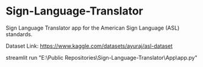 # Sign-Language-Translator

Sign Language Translator app for the American Sign Language (ASL) standards.

Dataset Link: https://www.kaggle.com/datasets/ayuraj/asl-dataset

streamlit run "E:\Public Repositories\Sign-Language-Translator\App\app.py"